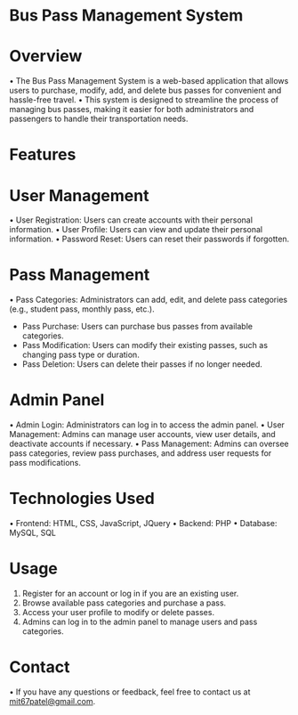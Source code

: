 # Bus Pass Management System

# Overview

•	The Bus Pass Management System is a web-based application that allows users to purchase, modify, add, and delete bus passes for 
  convenient and hassle-free travel. 
•	This system is designed to streamline the process of managing bus passes, making it easier for both administrators and passengers to      handle their transportation needs.

# Features

  # User Management
  • User Registration:   Users can create accounts with their personal information.
  • User Profile:        Users can view and update their personal information.
  • Password Reset:      Users can reset their passwords if forgotten.

  # Pass Management
  • Pass Categories:     Administrators can add, edit, and delete pass categories (e.g., student pass, monthly pass, etc.).
  - Pass Purchase:       Users can purchase bus passes from available categories.
  - Pass Modification:   Users can modify their existing passes, such as changing pass type or duration.
  - Pass Deletion:       Users can delete their passes if no longer needed.

  # Admin Panel
  • Admin Login:         Administrators can log in to access the admin panel.
  • User Management:     Admins can manage user accounts, view user details, and deactivate accounts if necessary.
  • Pass Management:     Admins can oversee pass categories, review pass purchases, and address user requests for pass modifications.
# Technologies Used

• Frontend: HTML, CSS, JavaScript, JQuery
• Backend: PHP
• Database: MySQL, SQL

# Usage

1. Register for an account or log in if you are an existing user.
2. Browse available pass categories and purchase a pass.
3. Access your user profile to modify or delete passes.
4. Admins can log in to the admin panel to manage users and pass categories.

# Contact

• If you have any questions or feedback, feel free to contact us at mit67patel@gmail.com.
